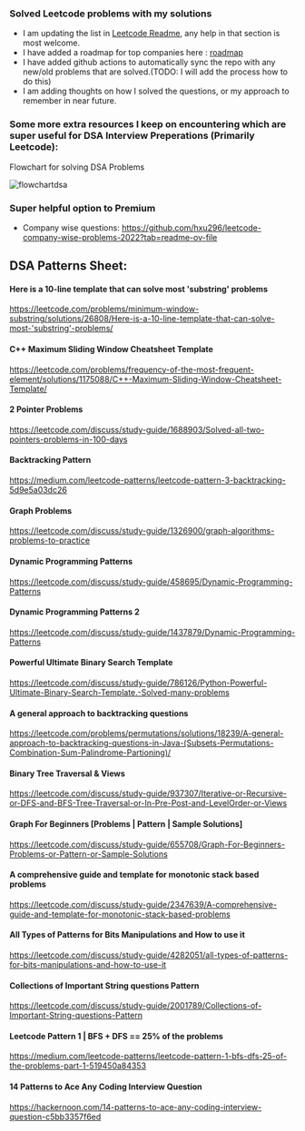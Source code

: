 ### Solved Leetcode problems with my solutions

* I am updating the list in [Leetcode Readme](https://github.com/rishi9504/Leetcode/blob/main/leetcode.md), any help in that section is most welcome.
* I have added a roadmap for top companies here : [roadmap](https://github.com/rishi9504/Leetcode/blob/main/roadmap.md)
*  I have added github actions to automatically sync the repo with any new/old problems that are solved.(TODO: I will add the process how to do this)
*  I am adding thoughts on how I solved the questions, or my approach to remember in near future.

### Some more extra resources I keep on encountering which are super useful for DSA Interview Preperations (Primarily Leetcode): 


Flowchart for solving DSA Problems

![flowchartdsa](https://github.com/user-attachments/assets/6eae9fbc-4a04-4b24-9702-22b67191ded6)


### Super helpful option to Premium
* Company wise questions: 
https://github.com/hxu296/leetcode-company-wise-problems-2022?tab=readme-ov-file

## DSA Patterns Sheet:
#### Here is a 10-line template that can solve most 'substring' problems
https://leetcode.com/problems/minimum-window-substring/solutions/26808/Here-is-a-10-line-template-that-can-solve-most-'substring'-problems/

#### C++ Maximum Sliding Window Cheatsheet Template
https://leetcode.com/problems/frequency-of-the-most-frequent-element/solutions/1175088/C++-Maximum-Sliding-Window-Cheatsheet-Template/

#### 2 Pointer Problems
https://leetcode.com/discuss/study-guide/1688903/Solved-all-two-pointers-problems-in-100-days


#### Backtracking Pattern
https://medium.com/leetcode-patterns/leetcode-pattern-3-backtracking-5d9e5a03dc26

#### Graph Problems
https://leetcode.com/discuss/study-guide/1326900/graph-algorithms-problems-to-practice

#### Dynamic Programming Patterns
https://leetcode.com/discuss/study-guide/458695/Dynamic-Programming-Patterns

#### Dynamic Programming Patterns 2
https://leetcode.com/discuss/study-guide/1437879/Dynamic-Programming-Patterns

#### Powerful Ultimate Binary Search Template
https://leetcode.com/discuss/study-guide/786126/Python-Powerful-Ultimate-Binary-Search-Template.-Solved-many-problems


#### A general approach to backtracking questions
https://leetcode.com/problems/permutations/solutions/18239/A-general-approach-to-backtracking-questions-in-Java-(Subsets-Permutations-Combination-Sum-Palindrome-Partioning)/


#### Binary Tree Traversal & Views
https://leetcode.com/discuss/study-guide/937307/Iterative-or-Recursive-or-DFS-and-BFS-Tree-Traversal-or-In-Pre-Post-and-LevelOrder-or-Views

#### Graph For Beginners [Problems | Pattern | Sample Solutions]
https://leetcode.com/discuss/study-guide/655708/Graph-For-Beginners-Problems-or-Pattern-or-Sample-Solutions


#### A comprehensive guide and template for monotonic stack based problems
https://leetcode.com/discuss/study-guide/2347639/A-comprehensive-guide-and-template-for-monotonic-stack-based-problems

#### All Types of Patterns for Bits Manipulations and How to use it
https://leetcode.com/discuss/study-guide/4282051/all-types-of-patterns-for-bits-manipulations-and-how-to-use-it

#### Collections of Important String questions Pattern
https://leetcode.com/discuss/study-guide/2001789/Collections-of-Important-String-questions-Pattern

#### Leetcode Pattern 1 | BFS + DFS == 25% of the problems
https://medium.com/leetcode-patterns/leetcode-pattern-1-bfs-dfs-25-of-the-problems-part-1-519450a84353

#### 14 Patterns to Ace Any Coding Interview Question

https://hackernoon.com/14-patterns-to-ace-any-coding-interview-question-c5bb3357f6ed
